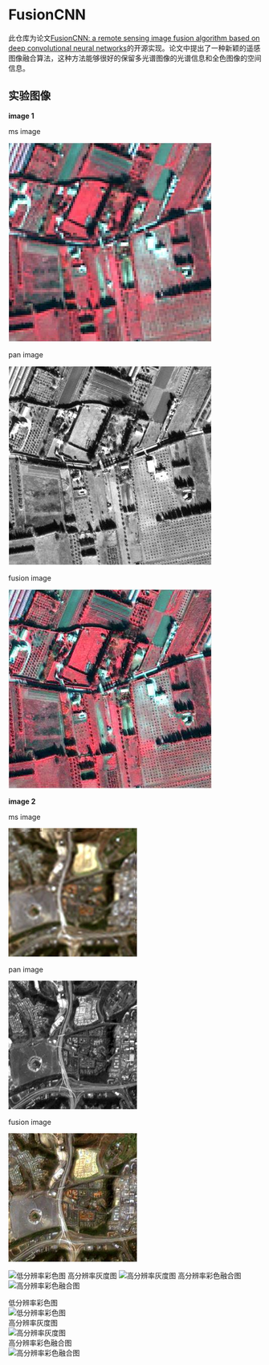 # FusionCNN
此仓库为论文[FusionCNN: a remote sensing image fusion algorithm based on deep convolutional neural networks](https://link.springer.com/article/10.1007/s11042-018-6850-3)的开源实现。论文中提出了一种新颖的遥感图像融合算法，这种方法能够很好的保留多光谱图像的光谱信息和全色图像的空间信息。
  
## 实验图像

**image 1**

ms image

![ms image](images/ms1.jpg)

pan image

![pan image](images/pan1.jpg)

fusion image

![fusion image](images/fusion1.jpg)

**image 2**

ms image

![ms image](images/ms2.jpg)

pan image

![pan image](images/pan2.jpg)

fusion image

![fusion image](images/fusion2.jpg)

<img width="600" height="400" src="https://github.com/VectorFist/CNN-Fusion/blob/master/fusion%20image/def_low.jpg" alt="低分辨率彩色图"/>  
高分辨率灰度图  
<img width="600" height="400" src="https://github.com/VectorFist/CNN-Fusion/blob/master/fusion%20image/def_gray.jpg" alt="高分辨率灰度图"/>  
高分辨率彩色融合图  
<img width="600" height="400" src="https://github.com/VectorFist/CNN-Fusion/blob/master/fusion%20image/def_fusion.jpg" alt="高分辨率彩色融合图"/>  
  
  
低分辨率彩色图  
<img width="400" height="600" src="https://github.com/VectorFist/CNN-Fusion/blob/master/fusion%20image/per_low.jpg" alt="低分辨率彩色图"/>  
高分辨率灰度图  
<img width="400" height="600" src="https://github.com/VectorFist/CNN-Fusion/blob/master/fusion%20image/per_gray.jpg" alt="高分辨率灰度图"/>  
高分辨率彩色融合图  
<img width="400" height="600" src="https://github.com/VectorFist/CNN-Fusion/blob/master/fusion%20image/per_fusion.jpg" alt="高分辨率彩色融合图"/>
